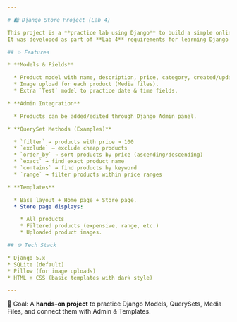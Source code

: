 ```yaml
---

# 🛍️ Django Store Project (Lab 4)

This project is a **practice lab using Django** to build a simple online store app.
It was developed as part of **Lab 4** requirements for learning Django models, queries, and media handling.

## ✨ Features

* **Models & Fields**

  * Product model with name, description, price, category, created/updated dates.
  * Image upload for each product (Media files).
  * Extra `Test` model to practice date & time fields.

* **Admin Integration**

  * Products can be added/edited through Django Admin panel.

* **QuerySet Methods (Examples)**

  * `filter` → products with price > 100
  * `exclude` → exclude cheap products
  * `order_by` → sort products by price (ascending/descending)
  * `exact` → find exact product name
  * `contains` → find products by keyword
  * `range` → filter products within price ranges

* **Templates**

  * Base layout + Home page + Store page.
  * Store page displays:

    * All products
    * Filtered products (expensive, range, etc.)
    * Uploaded product images.

## ⚙️ Tech Stack

* Django 5.x
* SQLite (default)
* Pillow (for image uploads)
* HTML + CSS (basic templates with dark style)

---
```


📌 Goal: A **hands-on project** to practice Django Models, QuerySets, Media Files, and connect them with Admin & Templates.

